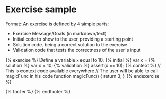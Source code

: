 # Exercise sample

Format: An exercise is defined by 4 simple parts:

- Exercise Message/Goals (in markdown/text)
- Initial code to show to the user, providing a starting point
- Solution code, being a correct solution to the exercise
- Validation code that tests the correctness of the user's input

{% exercise %}
Define a variable `x` equal to 10.
{% initial %}
var x =
{% solution %}
var x = 10;
{% validation %}
assert(x == 10);
{% context %}
// This is context code available everywhere
// The user will be able to call magicFunc in his code
function magicFunc() {
    return 3;
}
{% endexercise %}

{% footer %}
{% endfooter %}
